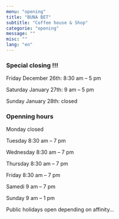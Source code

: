 ```yaml
---
menu: "opening"
title: "BUNA BET"
subtitle: "Coffee house & Shop"
categorie: "opening"
message: ""
misc: ""
lang: "en"
---
```



### Special closing !!!

Friday December 26th: 8:30 am – 5 pm

Saturday January 27th: 9 am – 5 pm

Sunday January 28th: closed

### Openning hours

Monday closed

Tuesday 8:30 am – 7 pm

Wednesday 8:30 am – 7 pm

Thursday 8:30 am – 7 pm

Friday 8:30 am – 7 pm

Samedi 9 am – 7 pm

Sunday 9 am – 1 pm

Public holidays open depending on affinity...



